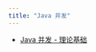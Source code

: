 ```yaml
---
title: "Java 并发"
---
```


- [Java 并发 - 理论基础](https://www.pdai.tech/md/java/thread/java-thread-x-theorty.html)